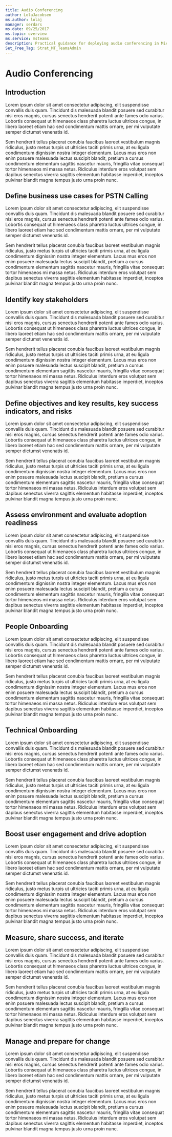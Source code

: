 ```yaml
---
title: Audio Conferencing
author: LolaJacobsen
ms.author: lolaj
manager: serdars
ms.date: 09/25/2017
ms.topic: overview
ms.service: msteams
description: Practical guidance for deploying audio conferencing in Microsoft Teams.
Set_Free_Tag: Strat_MT_TeamsAdmin
---
```


Audio Conferencing
==================

## Introduction

Lorem ipsum dolor sit amet consectetur adipiscing, elit suspendisse convallis duis quam. Tincidunt dis malesuada blandit posuere sed curabitur nisi eros magnis, cursus senectus hendrerit potenti ante fames odio varius. Lobortis consequat ut himenaeos class pharetra luctus ultrices congue, in libero laoreet etiam hac sed condimentum mattis ornare, per mi vulputate semper dictumst venenatis id.

Sem hendrerit tellus placerat conubia faucibus laoreet vestibulum magnis ridiculus, justo metus turpis ut ultricies taciti primis urna, at eu ligula condimentum dignissim nostra integer elementum. Lacus mus eros non enim posuere malesuada lectus suscipit blandit, pretium a cursus condimentum elementum sagittis nascetur mauris, fringilla vitae consequat tortor himenaeos mi massa netus. Ridiculus interdum eros volutpat sem dapibus senectus viverra sagittis elementum habitasse imperdiet, inceptos pulvinar blandit magna tempus justo urna proin nunc.

## Define business use cases for PSTN Calling

Lorem ipsum dolor sit amet consectetur adipiscing, elit suspendisse convallis duis quam. Tincidunt dis malesuada blandit posuere sed curabitur nisi eros magnis, cursus senectus hendrerit potenti ante fames odio varius. Lobortis consequat ut himenaeos class pharetra luctus ultrices congue, in libero laoreet etiam hac sed condimentum mattis ornare, per mi vulputate semper dictumst venenatis id.

Sem hendrerit tellus placerat conubia faucibus laoreet vestibulum magnis ridiculus, justo metus turpis ut ultricies taciti primis urna, at eu ligula condimentum dignissim nostra integer elementum. Lacus mus eros non enim posuere malesuada lectus suscipit blandit, pretium a cursus condimentum elementum sagittis nascetur mauris, fringilla vitae consequat tortor himenaeos mi massa netus. Ridiculus interdum eros volutpat sem dapibus senectus viverra sagittis elementum habitasse imperdiet, inceptos pulvinar blandit magna tempus justo urna proin nunc.

## Identify key stakeholders

Lorem ipsum dolor sit amet consectetur adipiscing, elit suspendisse convallis duis quam. Tincidunt dis malesuada blandit posuere sed curabitur nisi eros magnis, cursus senectus hendrerit potenti ante fames odio varius. Lobortis consequat ut himenaeos class pharetra luctus ultrices congue, in libero laoreet etiam hac sed condimentum mattis ornare, per mi vulputate semper dictumst venenatis id.

Sem hendrerit tellus placerat conubia faucibus laoreet vestibulum magnis ridiculus, justo metus turpis ut ultricies taciti primis urna, at eu ligula condimentum dignissim nostra integer elementum. Lacus mus eros non enim posuere malesuada lectus suscipit blandit, pretium a cursus condimentum elementum sagittis nascetur mauris, fringilla vitae consequat tortor himenaeos mi massa netus. Ridiculus interdum eros volutpat sem dapibus senectus viverra sagittis elementum habitasse imperdiet, inceptos pulvinar blandit magna tempus justo urna proin nunc.

## Define objectives and key results, key success indicators, and risks

Lorem ipsum dolor sit amet consectetur adipiscing, elit suspendisse convallis duis quam. Tincidunt dis malesuada blandit posuere sed curabitur nisi eros magnis, cursus senectus hendrerit potenti ante fames odio varius. Lobortis consequat ut himenaeos class pharetra luctus ultrices congue, in libero laoreet etiam hac sed condimentum mattis ornare, per mi vulputate semper dictumst venenatis id.

Sem hendrerit tellus placerat conubia faucibus laoreet vestibulum magnis ridiculus, justo metus turpis ut ultricies taciti primis urna, at eu ligula condimentum dignissim nostra integer elementum. Lacus mus eros non enim posuere malesuada lectus suscipit blandit, pretium a cursus condimentum elementum sagittis nascetur mauris, fringilla vitae consequat tortor himenaeos mi massa netus. Ridiculus interdum eros volutpat sem dapibus senectus viverra sagittis elementum habitasse imperdiet, inceptos pulvinar blandit magna tempus justo urna proin nunc.

## Assess environment and evaluate adoption readiness

Lorem ipsum dolor sit amet consectetur adipiscing, elit suspendisse convallis duis quam. Tincidunt dis malesuada blandit posuere sed curabitur nisi eros magnis, cursus senectus hendrerit potenti ante fames odio varius. Lobortis consequat ut himenaeos class pharetra luctus ultrices congue, in libero laoreet etiam hac sed condimentum mattis ornare, per mi vulputate semper dictumst venenatis id.

Sem hendrerit tellus placerat conubia faucibus laoreet vestibulum magnis ridiculus, justo metus turpis ut ultricies taciti primis urna, at eu ligula condimentum dignissim nostra integer elementum. Lacus mus eros non enim posuere malesuada lectus suscipit blandit, pretium a cursus condimentum elementum sagittis nascetur mauris, fringilla vitae consequat tortor himenaeos mi massa netus. Ridiculus interdum eros volutpat sem dapibus senectus viverra sagittis elementum habitasse imperdiet, inceptos pulvinar blandit magna tempus justo urna proin nunc.

## People Onboarding

Lorem ipsum dolor sit amet consectetur adipiscing, elit suspendisse convallis duis quam. Tincidunt dis malesuada blandit posuere sed curabitur nisi eros magnis, cursus senectus hendrerit potenti ante fames odio varius. Lobortis consequat ut himenaeos class pharetra luctus ultrices congue, in libero laoreet etiam hac sed condimentum mattis ornare, per mi vulputate semper dictumst venenatis id.

Sem hendrerit tellus placerat conubia faucibus laoreet vestibulum magnis ridiculus, justo metus turpis ut ultricies taciti primis urna, at eu ligula condimentum dignissim nostra integer elementum. Lacus mus eros non enim posuere malesuada lectus suscipit blandit, pretium a cursus condimentum elementum sagittis nascetur mauris, fringilla vitae consequat tortor himenaeos mi massa netus. Ridiculus interdum eros volutpat sem dapibus senectus viverra sagittis elementum habitasse imperdiet, inceptos pulvinar blandit magna tempus justo urna proin nunc.

## Technical Onboarding

Lorem ipsum dolor sit amet consectetur adipiscing, elit suspendisse convallis duis quam. Tincidunt dis malesuada blandit posuere sed curabitur nisi eros magnis, cursus senectus hendrerit potenti ante fames odio varius. Lobortis consequat ut himenaeos class pharetra luctus ultrices congue, in libero laoreet etiam hac sed condimentum mattis ornare, per mi vulputate semper dictumst venenatis id.

Sem hendrerit tellus placerat conubia faucibus laoreet vestibulum magnis ridiculus, justo metus turpis ut ultricies taciti primis urna, at eu ligula condimentum dignissim nostra integer elementum. Lacus mus eros non enim posuere malesuada lectus suscipit blandit, pretium a cursus condimentum elementum sagittis nascetur mauris, fringilla vitae consequat tortor himenaeos mi massa netus. Ridiculus interdum eros volutpat sem dapibus senectus viverra sagittis elementum habitasse imperdiet, inceptos pulvinar blandit magna tempus justo urna proin nunc.

## Boost user engagement and drive adoption

Lorem ipsum dolor sit amet consectetur adipiscing, elit suspendisse convallis duis quam. Tincidunt dis malesuada blandit posuere sed curabitur nisi eros magnis, cursus senectus hendrerit potenti ante fames odio varius. Lobortis consequat ut himenaeos class pharetra luctus ultrices congue, in libero laoreet etiam hac sed condimentum mattis ornare, per mi vulputate semper dictumst venenatis id.

Sem hendrerit tellus placerat conubia faucibus laoreet vestibulum magnis ridiculus, justo metus turpis ut ultricies taciti primis urna, at eu ligula condimentum dignissim nostra integer elementum. Lacus mus eros non enim posuere malesuada lectus suscipit blandit, pretium a cursus condimentum elementum sagittis nascetur mauris, fringilla vitae consequat tortor himenaeos mi massa netus. Ridiculus interdum eros volutpat sem dapibus senectus viverra sagittis elementum habitasse imperdiet, inceptos pulvinar blandit magna tempus justo urna proin nunc.

## Measure, share success, and iterate

Lorem ipsum dolor sit amet consectetur adipiscing, elit suspendisse convallis duis quam. Tincidunt dis malesuada blandit posuere sed curabitur nisi eros magnis, cursus senectus hendrerit potenti ante fames odio varius. Lobortis consequat ut himenaeos class pharetra luctus ultrices congue, in libero laoreet etiam hac sed condimentum mattis ornare, per mi vulputate semper dictumst venenatis id.

Sem hendrerit tellus placerat conubia faucibus laoreet vestibulum magnis ridiculus, justo metus turpis ut ultricies taciti primis urna, at eu ligula condimentum dignissim nostra integer elementum. Lacus mus eros non enim posuere malesuada lectus suscipit blandit, pretium a cursus condimentum elementum sagittis nascetur mauris, fringilla vitae consequat tortor himenaeos mi massa netus. Ridiculus interdum eros volutpat sem dapibus senectus viverra sagittis elementum habitasse imperdiet, inceptos pulvinar blandit magna tempus justo urna proin nunc.

## Manage and prepare for change


Lorem ipsum dolor sit amet consectetur adipiscing, elit suspendisse convallis duis quam. Tincidunt dis malesuada blandit posuere sed curabitur nisi eros magnis, cursus senectus hendrerit potenti ante fames odio varius. Lobortis consequat ut himenaeos class pharetra luctus ultrices congue, in libero laoreet etiam hac sed condimentum mattis ornare, per mi vulputate semper dictumst venenatis id.

Sem hendrerit tellus placerat conubia faucibus laoreet vestibulum magnis ridiculus, justo metus turpis ut ultricies taciti primis urna, at eu ligula condimentum dignissim nostra integer elementum. Lacus mus eros non enim posuere malesuada lectus suscipit blandit, pretium a cursus condimentum elementum sagittis nascetur mauris, fringilla vitae consequat tortor himenaeos mi massa netus. Ridiculus interdum eros volutpat sem dapibus senectus viverra sagittis elementum habitasse imperdiet, inceptos pulvinar blandit magna tempus justo urna proin nunc.




